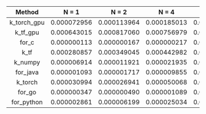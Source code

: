 |  Method  | N = 1 | N = 2 | N = 4 | N = 8 | N = 16 | N = 32 | N = 64 | N = 128 | N = 256 | N = 512 | N = 1024 | N = 2048 |
| :------: | :---: | :---: | :---: | :---: | :---: | :---: | :---: | :---: | :---: | :---: | :---: | :---: |
| k_torch_gpu | 0.000072956 | 0.000113964 | 0.000185013 | 0.000362158 | 0.000622988 | 0.001224041 | 0.002696037 | 0.004850149 | 0.009469986 | 0.035413027 | 0.242728949 | 1.889190912 |
| k_tf_gpu | 0.000643015 | 0.000817060 | 0.000756979 | 0.000926971 | 0.001060009 | 0.002470016 | 0.002572060 | 0.004024029 | 0.008621931 | 0.039995909 | 0.251790047 | 1.896428108 |
| for_c | 0.000000113 | 0.000000167 | 0.000000217 | 0.000000861 | 0.000004889 | 0.000035312 | 0.000230443 | 0.001611961 | 0.012511251 | 0.099369949 | 0.753857444 | 7.459837317 |
| k_tf | 0.000280857 | 0.000349045 | 0.000442982 | 0.000526905 | 0.000730991 | 0.001588821 | 0.005894899 | 0.014322042 | 0.057121992 | 0.350581884 | 1.829533100 | N/A |
| k_numpy | 0.000006914 | 0.000011921 | 0.000021935 | 0.000036001 | 0.000084877 | 0.000257969 | 0.001464844 | 0.008228064 | 0.049238920 | 0.366661072 | 3.682672977 | N/A |
| for_java | 0.000001093 | 0.000001717 | 0.000009855 | 0.000084246 | 0.000318320 | 0.002018801 | 0.002554220 | 0.009146232 | 0.069185611 | 0.494508200 | 3.779792773 | N/A |
| k_torch | 0.000030994 | 0.000026941 | 0.000050068 | 0.000090837 | 0.000199080 | 0.000466108 | 0.001630068 | 0.008022070 | 0.081236839 | 0.663809061 | 4.677886009 | N/A |
| for_go | 0.000000347 | 0.000000490 | 0.000001089 | 0.000003800 | 0.000030790 | 0.000244552 | 0.001886645 | 0.013611769 | 0.141340720 | 0.867058905 | 7.085346021 | N/A |
| for_python | 0.000002861 | 0.000006199 | 0.000025034 | 0.000159979 | 0.001207113 | 0.009351969 | 0.075846910 | 0.586315155 | 4.611817837 | N/A | N/A | N/A |
